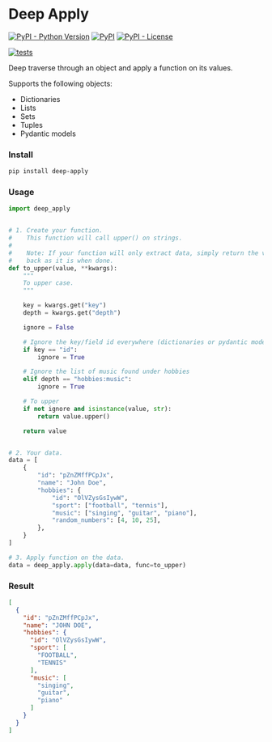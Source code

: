 # Deep Apply

[![PyPI - Python Version](https://img.shields.io/pypi/pyversions/deep-apply?color=blue)](https://pypi.python.org/pypi/deep-apply)
[![PyPI](https://img.shields.io/pypi/v/deep-apply?color=blue)](https://pypi.python.org/pypi/deep-apply)
[![PyPI - License](https://img.shields.io/pypi/l/deep-apply)](https://pypi.python.org/pypi/deep-apply)

[![tests](https://github.com/zaironjacobs/deep-apply/actions/workflows/test.yml/badge.svg)](https://github.com/zaironjacobs/deep-apply/actions/workflows/test.yml)

Deep traverse through an object and apply a function on its values.

Supports the following objects:

* Dictionaries
* Lists
* Sets
* Tuples
* Pydantic models

### Install

```bash
pip install deep-apply
```

### Usage

```python
import deep_apply


# 1. Create your function.
#    This function will call upper() on strings.
#
#    Note: If your function will only extract data, simply return the value 
#    back as it is when done.
def to_upper(value, **kwargs):
    """
    To upper case.
    """

    key = kwargs.get("key")
    depth = kwargs.get("depth")

    ignore = False

    # Ignore the key/field id everywhere (dictionaries or pydantic models)
    if key == "id":
        ignore = True

    # Ignore the list of music found under hobbies
    elif depth == "hobbies:music":
        ignore = True

    # To upper
    if not ignore and isinstance(value, str):
        return value.upper()

    return value


# 2. Your data.
data = [
    {
        "id": "pZnZMffPCpJx",
        "name": "John Doe",
        "hobbies": {
            "id": "OlVZysGsIywW",
            "sport": ["football", "tennis"],
            "music": ["singing", "guitar", "piano"],
            "random_numbers": [4, 10, 25],
        },
    }
]

# 3. Apply function on the data.
data = deep_apply.apply(data=data, func=to_upper)
```

### Result

```json
[
  {
    "id": "pZnZMffPCpJx",
    "name": "JOHN DOE",
    "hobbies": {
      "id": "OlVZysGsIywW",
      "sport": [
        "FOOTBALL",
        "TENNIS"
      ],
      "music": [
        "singing",
        "guitar",
        "piano"
      ]
    }
  }
]
```
